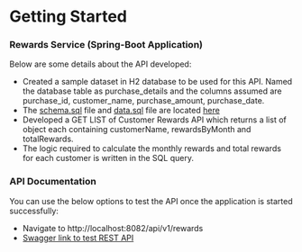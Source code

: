 # Getting Started

### Rewards Service (Spring-Boot Application)

Below are some details about the API developed:

* Created a sample dataset in H2 database to be used for this API. Named the database table as purchase_details and the columns assumed are purchase_id, customer_name, purchase_amount, purchase_date.
* The [schema.sql](src/main/resources/schema.sql) file and [data.sql](src/main/resources/data.sql) file are located [here](src/main/resources)
* Developed a GET LIST of Customer Rewards API which returns a list of object each containing customerName, rewardsByMonth and totalRewards.
* The logic required to calculate the monthly rewards and total rewards for each customer is written in the SQL query.

### API Documentation

You can use the below options to test the API once the application is started successfully:

* Navigate to http://localhost:8082/api/v1/rewards
* [Swagger link to test REST API](http://localhost:8082/swagger-ui/index.html)


